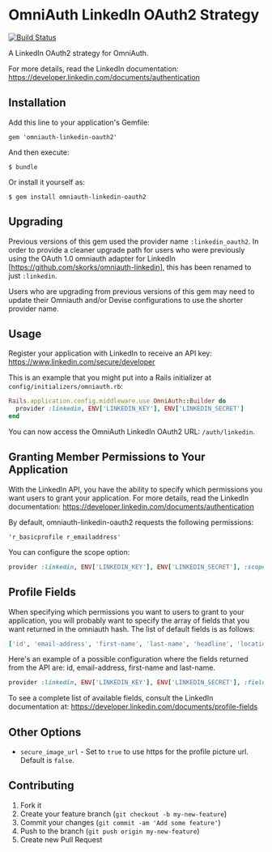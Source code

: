 # OmniAuth LinkedIn OAuth2 Strategy

[![Build Status](https://travis-ci.org/decioferreira/omniauth-linkedin-oauth2.png?branch=master)](https://travis-ci.org/decioferreira/omniauth-linkedin-oauth2)

A LinkedIn OAuth2 strategy for OmniAuth.

For more details, read the LinkedIn documentation: https://developer.linkedin.com/documents/authentication

## Installation

Add this line to your application's Gemfile:

    gem 'omniauth-linkedin-oauth2'

And then execute:

    $ bundle

Or install it yourself as:

    $ gem install omniauth-linkedin-oauth2

## Upgrading

Previous versions of this gem used the provider name `:linkedin_oauth2`. In order to provide a cleaner upgrade path for users who were previously using the OAuth 1.0 omniauth adapter for LinkedIn [https://github.com/skorks/omniauth-linkedin], this has been renamed to just `:linkedin`.

Users who are upgrading from previous versions of this gem may need to update their Omniauth and/or Devise configurations to use the shorter provider name.

## Usage

Register your application with LinkedIn to receive an API key: https://www.linkedin.com/secure/developer

This is an example that you might put into a Rails initializer at `config/initializers/omniauth.rb`:

```ruby
Rails.application.config.middleware.use OmniAuth::Builder do
  provider :linkedin, ENV['LINKEDIN_KEY'], ENV['LINKEDIN_SECRET']
end
```

You can now access the OmniAuth LinkedIn OAuth2 URL: `/auth/linkedin`.

## Granting Member Permissions to Your Application

With the LinkedIn API, you have the ability to specify which permissions you want users to grant your application.
For more details, read the LinkedIn documentation: https://developer.linkedin.com/documents/authentication

By default, omniauth-linkedin-oauth2 requests the following permissions:

    'r_basicprofile r_emailaddress'

You can configure the scope option:

```ruby
provider :linkedin, ENV['LINKEDIN_KEY'], ENV['LINKEDIN_SECRET'], :scope => 'r_fullprofile r_emailaddress r_network'
```

## Profile Fields

When specifying which permissions you want to users to grant to your application, you will probably want to specify the array of fields that you want returned in the omniauth hash. The list of default fields is as follows:

```ruby
['id', 'email-address', 'first-name', 'last-name', 'headline', 'location', 'industry', 'picture-url', 'public-profile-url']
```

Here's an example of a possible configuration where the fields returned from the API are: id, email-address, first-name and last-name.

```ruby
provider :linkedin, ENV['LINKEDIN_KEY'], ENV['LINKEDIN_SECRET'], :fields => ['id', 'email-address', 'first-name', 'last-name']
```

To see a complete list of available fields, consult the LinkedIn documentation at: https://developer.linkedin.com/documents/profile-fields

## Other Options

* `secure_image_url` - Set to `true` to use https for the profile picture url. Default is `false`.

## Contributing

1. Fork it
2. Create your feature branch (`git checkout -b my-new-feature`)
3. Commit your changes (`git commit -am 'Add some feature'`)
4. Push to the branch (`git push origin my-new-feature`)
5. Create new Pull Request
